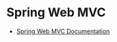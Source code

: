 # Spring Web MVC

* [Spring Web MVC Documentation](https://docs.spring.io/spring/docs/current/spring-framework-reference/web.html)